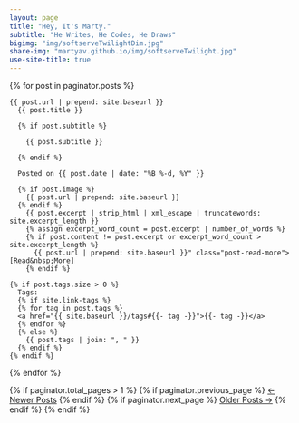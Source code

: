 ```yaml
---
layout: page
title: "Hey, It's Marty."
subtitle: "He Writes, He Codes, He Draws"
bigimg: "img/softserveTwilightDim.jpg"
share-img: "martyav.github.io/img/softserveTwilight.jpg"
use-site-title: true
---
```



  {% for post in paginator.posts %}
 
    {{ post.url | prepend: site.baseurl }}
	  {{ post.title }}

	  {% if post.subtitle %}
	 
	    {{ post.subtitle }}

	  {% endif %}
    
      Posted on {{ post.date | date: "%B %-d, %Y" }}

      {% if post.image %}
        {{ post.url | prepend: site.baseurl }}
      {% endif %}
        {{ post.excerpt | strip_html | xml_escape | truncatewords: site.excerpt_length }}
        {% assign excerpt_word_count = post.excerpt | number_of_words %}
        {% if post.content != post.excerpt or excerpt_word_count > site.excerpt_length %}
          {{ post.url | prepend: site.baseurl }}" class="post-read-more">[Read&nbsp;More]
        {% endif %}

    {% if post.tags.size > 0 %}
      Tags:
      {% if site.link-tags %}
      {% for tag in post.tags %}
      <a href="{{ site.baseurl }}/tags#{{- tag -}}">{{- tag -}}</a>
      {% endfor %}
      {% else %}
        {{ post.tags | join: ", " }}
      {% endif %}
    {% endif %}

  {% endfor %}

{% if paginator.total_pages > 1 %}
  {% if paginator.previous_page %}
    <a href="{{ paginator.previous_page_path | prepend: site.baseurl | replace: '//', '/' }}">&larr; Newer Posts</a>
  {% endif %}
  {% if paginator.next_page %}
    <a href="{{ paginator.next_page_path | prepend: site.baseurl | replace: '//', '/' }}">Older Posts &rarr;</a>
  {% endif %}
{% endif %}
